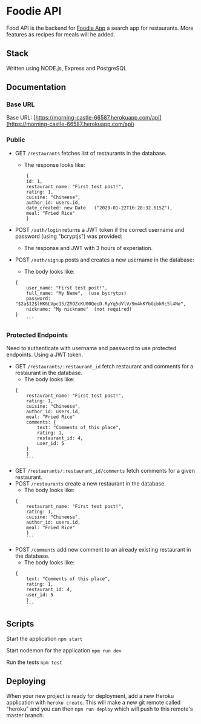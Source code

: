 # Foodie API

Food API is the backend for [Foodie App](https://foodie-psi.vercel.app/) a search app for restaurants. More features as recipes for meals will he added.

## Stack

Written using NODE.js, Express and PostgreSQL

## Documentation

### Base URL
Base URL: [https://morning-castle-66587.herokuapp.com/api](https://morning-castle-66587.herokuapp.com/api)

### Public
* GET `/restaurants` fetches list of restaurants in the database.
  *  The response looks like:
  ```
      {
      id: 1,
      restaurant_name: "First test post!",
      rating: 1,
      cuisine: "Chineese",
      author_id: users.id,
      date_created: new Date   ("2029-01-22T16:28:32.615Z"),
      meal: "Fried Rice"
      }
    ```
* POST `/auth/login` returns a JWT token if the correct username and password (using "bcryptjs") was provided:
  *  The response and JWT with 3 hours of experiation.

* POST `/auth/signup` posts and creates a new username in the database:
    *  The body looks like:
    ```
    {
        user_name: "First test post!",
        full_name: "My Name",  (use bycrytps)
        password: "$2a$12$lHK6LVpc15/ZROZcKU00QeiD.RyYq5dVlV/9m4kKYbGibkRc5l4Ne",
        nickname: "My nickname"  (not required)
    }
        ``` 

### Protected Endpoints
Need to authenticate with username and password to use protected endpoints. Using a JWT token.
* GET `/restaurants/:restaurant_id` fetch restaurant and comments for a restaurant in the database.
  *  The body looks like:
  ```
  {
      restaurant_name: "First test post!",
      rating: 1,
      cuisine: "Chineese",
      author_id: users.id,
      meal: "Fried Rice"
      comments: {
          text: "Comments of this place",
          rating: 1,
          restaurant_id: 4,
          user_id: 5
      }
      }
      ``` 
* GET `/restaurants/:restaurant_id/comments` fetch comments for a given restaurant.
* POST `/restaurants` create a new restaurant in the database.
  *  The body looks like:
  ```
  {
      restaurant_name: "First test post!",
      rating: 1,
      cuisine: "Chineese",
      author_id: users.id,
      meal: "Fried Rice"
      }
      ``` 
* POST `/comments` add new comment to an already existing restaurant in the database.
  *  The body looks like:
  ```
  {
      text: "Comments of this place",
      rating: 1,
      restaurant_id: 4,
      user_id: 5
      }
      ``` 

## Scripts

Start the application `npm start`

Start nodemon for the application `npm run dev`

Run the tests `npm test`

## Deploying

When your new project is ready for deployment, add a new Heroku application with `heroku create`. This will make a new git remote called "heroku" and you can then `npm run deploy` which will push to this remote's master branch.